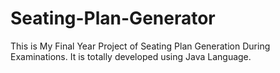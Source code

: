# Seating-Plan-Generator

This is My Final Year Project of Seating Plan Generation During Examinations. It is totally developed using Java Language.












